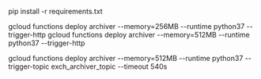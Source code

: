 pip install -r requirements.txt


gcloud functions deploy archiver --memory=256MB --runtime python37 --trigger-http
gcloud functions deploy archiver --memory=512MB --runtime python37 --trigger-http 

gcloud functions deploy archiver --memory=512MB --runtime python37 --trigger-topic exch_archiver_topic --timeout 540s